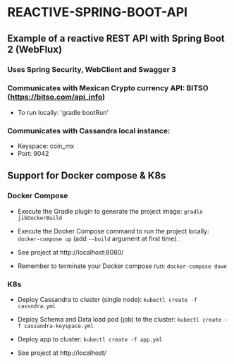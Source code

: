 # REACTIVE-SPRING-BOOT-API
## Example of a reactive REST API with Spring Boot 2 (WebFlux)
### Uses Spring Security, WebClient and Swagger 3
### Communicates with Mexican Crypto currency API: BITSO (https://bitso.com/api_info)
- To run locally: 'gradle bootRun'
### Communicates with Cassandra local instance:
- Keyspace: coin_mx  
- Port: 9042

## Support for Docker compose & K8s

### Docker Compose
* Execute the Gradle plugin to generate the project image:
`gradle jibDockerBuild`

* Execute the Docker Compose command to run the project locally:
`docker-compose up` (add `--build` argument at first time).

* See project at http://localhost:8080/

* Remember to terminate your Docker compose run:
`docker-compose down`


### K8s
* Deploy Cassandra to cluster (single node):
`kubectl create -f cassndra.yml`

* Deploy Schema and Data load pod (job) to the cluster:
`kubectl create -f cassandra-keyspace.yml`

* Deploy app to cluster:
`kubectl create -f app.yml`

* See project at http://localhost/